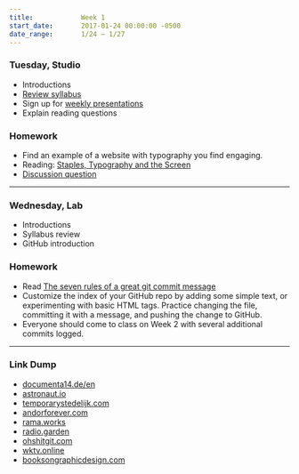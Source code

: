 ```yaml
---
title:            Week 1
start_date:       2017-01-24 00:00:00 -0500
date_range:       1/24 – 1/27
---
```


### Tuesday, Studio

- Introductions
- [Review syllabus](https://docs.google.com/document/d/1-LIN4FORlRYX5_45RADrhr3LfToIexXmyZGbMISJmYE/edit?usp=sharing)
- Sign up for [weekly presentations](https://docs.google.com/document/d/1LXGHiQjVmEY-LFfSyrloiwcQ6Gt2NVCJ1J5dTGJsIto/edit?usp=sharing)
- Explain reading questions


### Homework

- Find an example of a website with typography you find engaging.
- Reading: [Staples, Typography and the Screen](/assets/readings/staples-typography.pdf)
- [Discussion question](https://docs.google.com/document/d/1zvMFSkWFktWuv0O7ESqjfGFFFrwg34OH-BNWNLkuU-U/edit?usp=sharing)

---

### Wednesday, Lab

- Introductions
- Syllabus review
- GitHub introduction

### Homework

- Read [The seven rules of a great git commit message](http://chris.beams.io/posts/git-commit/#seven-rules)
- Customize the index of your GitHub repo by adding some simple text, or
  experimenting with basic HTML tags. Practice changing the file, committing it
  with a message, and pushing the change to GitHub.
- Everyone should come to class on Week 2 with several additional commits logged.

---

### Link Dump

- [documenta14.de/en](http://www.documenta14.de/en/)
- [astronaut.io](http://astronaut.io/)
- [temporarystedelijk.com](http://temporarystedelijk.com/)
- [andorforever.com](http://andorforever.com/)
- [rama.works](https://rama.works/)
- [radio.garden](http://radio.garden/live/)
- [ohshitgit.com](http://ohshitgit.com/)
- [wktv.online](http://wktv.online/)
- [booksongraphicdesign.com](https://booksongraphicdesign.com/)
